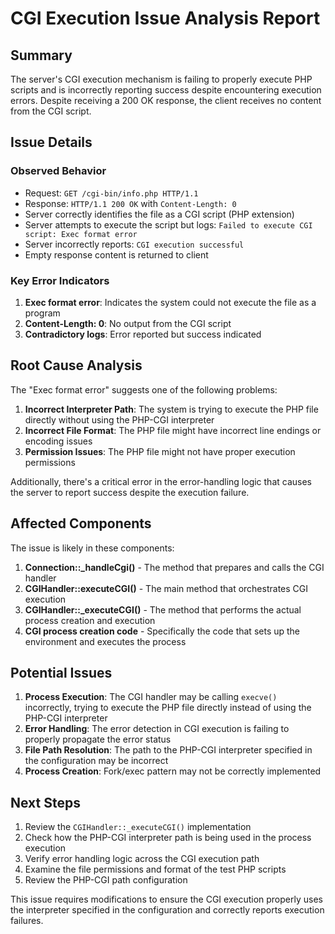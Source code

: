 # CGI Execution Issue Analysis Report

## Summary
The server's CGI execution mechanism is failing to properly execute PHP scripts and is incorrectly reporting success despite encountering execution errors. Despite receiving a 200 OK response, the client receives no content from the CGI script.

## Issue Details

### Observed Behavior
- Request: `GET /cgi-bin/info.php HTTP/1.1`
- Response: `HTTP/1.1 200 OK` with `Content-Length: 0`
- Server correctly identifies the file as a CGI script (PHP extension)
- Server attempts to execute the script but logs: `Failed to execute CGI script: Exec format error`
- Server incorrectly reports: `CGI execution successful`
- Empty response content is returned to client

### Key Error Indicators
1. **Exec format error**: Indicates the system could not execute the file as a program
2. **Content-Length: 0**: No output from the CGI script
3. **Contradictory logs**: Error reported but success indicated

## Root Cause Analysis

The "Exec format error" suggests one of the following problems:

1. **Incorrect Interpreter Path**: The system is trying to execute the PHP file directly without using the PHP-CGI interpreter
2. **Incorrect File Format**: The PHP file might have incorrect line endings or encoding issues
3. **Permission Issues**: The PHP file might not have proper execution permissions

Additionally, there's a critical error in the error-handling logic that causes the server to report success despite the execution failure.

## Affected Components

The issue is likely in these components:

1. **Connection::_handleCgi()** - The method that prepares and calls the CGI handler
2. **CGIHandler::executeCGI()** - The main method that orchestrates CGI execution
3. **CGIHandler::_executeCGI()** - The method that performs the actual process creation and execution
4. **CGI process creation code** - Specifically the code that sets up the environment and executes the process

## Potential Issues

1. **Process Execution**: The CGI handler may be calling `execve()` incorrectly, trying to execute the PHP file directly instead of using the PHP-CGI interpreter
2. **Error Handling**: The error detection in CGI execution is failing to properly propagate the error status
3. **File Path Resolution**: The path to the PHP-CGI interpreter specified in the configuration may be incorrect
4. **Process Creation**: Fork/exec pattern may not be correctly implemented

## Next Steps

1. Review the `CGIHandler::_executeCGI()` implementation
2. Check how the PHP-CGI interpreter path is being used in the process execution
3. Verify error handling logic across the CGI execution path
4. Examine the file permissions and format of the test PHP scripts
5. Review the PHP-CGI path configuration

This issue requires modifications to ensure the CGI execution properly uses the interpreter specified in the configuration and correctly reports execution failures.
